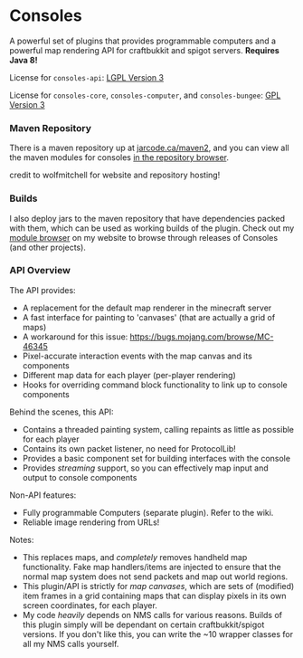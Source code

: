 # Consoles
A powerful set of plugins that provides programmable computers and a powerful map rendering API for craftbukkit and spigot servers. **Requires Java 8!**

License for `consoles-api`: [LGPL Version 3](http://www.gnu.org/licenses/lgpl-3.0.en.html)

License for `consoles-core`, `consoles-computer`, and `consoles-bungee`: [GPL Version 3](https://www.gnu.org/licenses/gpl.html)

### Maven Repository

There is a maven repository up at [jarcode.ca/maven2](http://jarcode.ca/maven2), and you can view all the maven modules for consoles [in the repository browser](http://jarcode.ca/modules.php?m=ca_jarcode_mc-consoles).

credit to wolfmitchell for website and repository hosting!

### Builds

I also deploy jars to the maven repository that have dependencies packed with them, which can be used as working builds of the plugin. Check out my [module browser](http://jarcode.ca/modules.php) on my website to browse through releases of Consoles (and other projects).

### API Overview

The API provides:

- A replacement for the default map renderer in the minecraft server
- A fast interface for painting to 'canvases' (that are actually a grid of maps)
- A workaround for this issue: https://bugs.mojang.com/browse/MC-46345
- Pixel-accurate interaction events with the map canvas and its components
- Different map data for each player (per-player rendering)
- Hooks for overriding command block functionality to link up to console components

Behind the scenes, this API:

- Contains a threaded painting system, calling repaints as little as possible for each player
- Contains its own packet listener, no need for ProtocolLib!
- Provides a basic component set for building interfaces with the console
- Provides _streaming_ support, so you can effectively map input and output to console components

Non-API features:

- Fully programmable Computers (separate plugin). Refer to the wiki.
- Reliable image rendering from URLs!

Notes:
 - This replaces maps, and _completely_ removes handheld map functionality. Fake map handlers/items are injected to ensure that the normal map system does not send packets and map out world regions.
 - This plugin/API is strictly for _map canvases_, which are sets of (modified) item frames in a grid containing maps that can display pixels in its own screen coordinates, for each player.
 - My code _heavily_ depends on NMS calls for various reasons. Builds of this plugin simply will be dependant on certain craftbukkit/spigot versions. If you don't like this, you can write the ~10 wrapper classes for all my NMS calls yourself.
